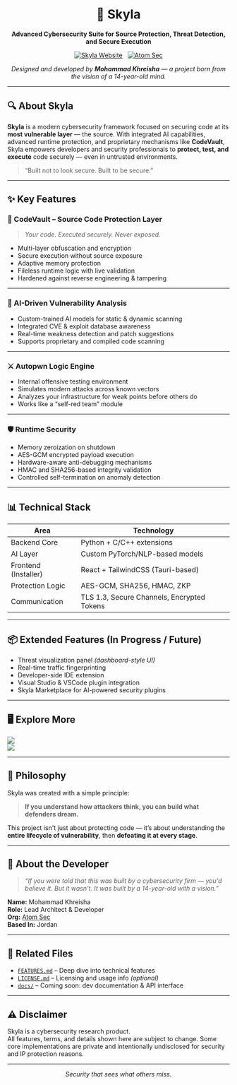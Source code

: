 <h1 align="center">
  🧠 Skyla
</h1>

<p align="center">
  <b>Advanced Cybersecurity Suite for Source Protection, Threat Detection, and Secure Execution</b>
</p>

<p align="center">
  <a href="https://skyla.vercel.app"><img src="https://img.shields.io/badge/Visit%20Skyla%20Website-00bfff?style=for-the-badge&logo=vercel&logoColor=white" alt="Skyla Website"></a>
  &nbsp;
  <a href="https://atom-jo.vercel.app"><img src="https://img.shields.io/badge/Built%20by%20Atom%20Sec-1f1f1f?style=for-the-badge&logo=security&logoColor=white" alt="Atom Sec"></a>
</p>

<p align="center">
  <i>Designed and developed by <strong>Mohammad Khreisha</strong> — a project born from the vision of a 14-year-old mind.</i>
</p>

---

## 🔍 About Skyla

**Skyla** is a modern cybersecurity framework focused on securing code at its **most vulnerable layer** — the source. With integrated AI capabilities, advanced runtime protection, and proprietary mechanisms like **CodeVault**, Skyla empowers developers and security professionals to **protect, test, and execute** code securely — even in untrusted environments.

> “Built not to look secure. Built to be secure.”

---

## ✨ Key Features

### 🔐 CodeVault – Source Code Protection Layer
> _Your code. Executed securely. Never exposed._

- Multi-layer obfuscation and encryption
- Secure execution without source exposure
- Adaptive memory protection
- Fileless runtime logic with live validation
- Hardened against reverse engineering & tampering

---

### 🤖 AI-Driven Vulnerability Analysis

- Custom-trained AI models for static & dynamic scanning
- Integrated CVE & exploit database awareness
- Real-time weakness detection and patch suggestions
- Supports proprietary and compiled code scanning

---

### ⚔️ Autopwn Logic Engine

- Internal offensive testing environment
- Simulates modern attacks across known vectors
- Analyzes your infrastructure for weak points before others do
- Works like a “self-red team” module

---

### 🛡️ Runtime Security

- Memory zeroization on shutdown
- AES-GCM encrypted payload execution
- Hardware-aware anti-debugging mechanisms
- HMAC and SHA256-based integrity validation
- Controlled self-termination on anomaly detection

---

## 📊 Technical Stack

| Area | Technology |
|------|------------|
| Backend Core | Python + C/C++ extensions |
| AI Layer | Custom PyTorch/NLP-based models |
| Frontend (Installer) | React + TailwindCSS (Tauri-based) |
| Protection Logic | AES-GCM, SHA256, HMAC, ZKP |
| Communication | TLS 1.3, Secure Channels, Encrypted Tokens |

---

## 📦 Extended Features (In Progress / Future)

- Threat visualization panel *(dashboard-style UI)*  
- Real-time traffic fingerprinting  
- Developer-side IDE extension  
- Visual Studio & VSCode plugin integration  
- Skyla Marketplace for AI-powered security plugins

---

## 🖥️ Explore More

<p>
  <a href="https://skyla.vercel.app"><img src="https://img.shields.io/badge/🌐 Skyla%20Official%20Site-00bfff?style=flat-square"></a><br>
  <a href="https://atom-jo.vercel.app"><img src="https://img.shields.io/badge/🔒 Atom%20Sec%20Organization-1f1f1f?style=flat-square"></a>
</p>

---

## 🧬 Philosophy

Skyla was created with a simple principle:

> **If you understand how attackers think, you can build what defenders dream.**

This project isn't just about protecting code — it’s about understanding the **entire lifecycle of vulnerability**, then **defeating it at every stage**.

---

## 👤 About the Developer

> _“If you were told that this was built by a cybersecurity firm — you'd believe it. But it wasn’t. It was built by a 14-year-old with a vision.”_

**Name:** Mohammad Khreisha  
**Role:** Lead Architect & Developer  
**Org:** [Atom Sec](https://atom-jo.vercel.app)  
**Based In:** Jordan  

---

## 📁 Related Files

- [`FEATURES.md`](./FEATURES.md) – Deep dive into technical features  
- [`LICENSE.md`](./LICENSE.md) – Licensing and usage info *(optional)*  
- [`docs/`](./docs/) – Coming soon: dev documentation & API interface

---

## ⚠️ Disclaimer

Skyla is a cybersecurity research product.  
All features, terms, and details shown here are subject to change. Some core implementations are private and intentionally undisclosed for security and IP protection reasons.

---

<p align="center">
  <i>Security that sees what others miss.</i>
</p>

